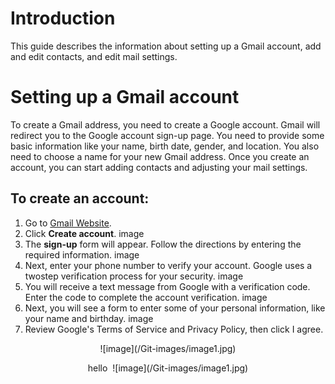 # Introduction 

This guide describes the information about setting up a Gmail account, add and edit contacts, and edit mail settings.

# Setting up a Gmail account 

To create a Gmail address, you need to create a Google account. Gmail will redirect you to the Google account sign-up page. You need to provide some basic information like your name, birth date, gender, and location. You also need to choose a name for your new Gmail address. Once you create an account, you can start adding contacts and adjusting your mail settings. 

## To create an account: 
1. Go to [Gmail Website](https://www.gmail.com). 
2. Click **Create account**.
image
3. The **sign-up** form will appear. Follow the directions by entering the required information. 
image
4. Next, enter your phone number to verify your account. Google uses a two­step verification process for your security. 
image
5. You will receive a text message from Google with a verification code. Enter the code to complete the account verification. 
image
6. Next, you will see a form to enter some of your personal information, like your name and birthday.
image
7. Review Google's Terms of Service and Privacy Policy, then click I agree.

<p align="center">   
 ![image](/Git-images/image1.jpg)
 
 
 <p align="center"> hello
  <img /> ![image](/Git-images/image1.jpg)
</p>
